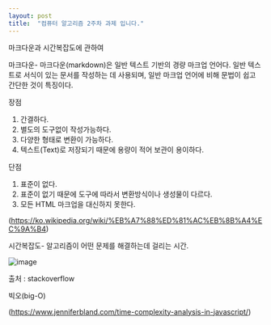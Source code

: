 ```yaml
---
layout: post
title:  "컴퓨터 알고리즘 2주차 과제 입니다."
---
```


마크다운과 시간복잡도에 관하여

마크다운-
마크다운(markdown)은 일반 텍스트 기반의 경량 마크업 언어다. 일반 텍스트로 서식이 있는 문서를 작성하는 데 사용되며, 일반 마크업 언어에 비해 문법이 쉽고 간단한 것이 특징이다.

장점
1. 간결하다.
2. 별도의 도구없이 작성가능하다.
3. 다양한 형태로 변환이 가능하다.
4. 텍스트(Text)로 저장되기 때문에 용량이 적어 보관이 용이하다.

단점
1. 표준이 없다.
2. 표준이 없기 때문에 도구에 따라서 변환방식이나 생성물이 다르다.
3. 모든 HTML 마크업을 대신하지 못한다.

(https://ko.wikipedia.org/wiki/%EB%A7%88%ED%81%AC%EB%8B%A4%EC%9A%B4)

시간복잡도-
알고리즘이 어떤 문제를 해결하는데 걸리는 시간.

![image](https://user-images.githubusercontent.com/101350455/158333758-dc94cdf3-be70-4104-a829-9ac1f3373b64.png)

출처 : stackoverflow

빅오(big-O)

(https://www.jenniferbland.com/time-complexity-analysis-in-javascript/)
